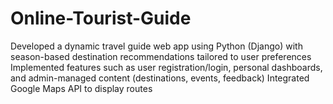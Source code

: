 # Online-Tourist-Guide
Developed a dynamic travel guide web app using Python (Django) with season-based destination recommendations tailored to user preferences  Implemented features such as user registration/login, personal dashboards, and admin-managed content (destinations, events, feedback)  Integrated Google Maps API to display routes
